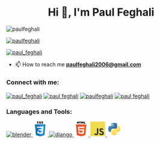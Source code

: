<h1 align="center">Hi 👋, I'm Paul Feghali</h1>
<p align="left"> <img src="https://komarev.com/ghpvc/?username=paulfeghali&label=Profile%20views&color=0e75b6&style=flat" alt="paulfeghali" /> </p>

<p align="left"> <a href="https://github.com/ryo-ma/github-profile-trophy"><img src="https://github-profile-trophy.vercel.app/?username=paulfeghali" alt="paulfeghali" /></a> </p>

<p align="left"> <a href="https://twitter.com/paul_feghali" target="blank"><img src="https://img.shields.io/twitter/follow/paul_feghali?logo=twitter&style=for-the-badge" alt="paul_feghali" /></a> </p>

- 📫 How to reach me **paulfeghali2006@gmail.com**

<h3 align="left">Connect with me:</h3>
<p align="left">
<a href="https://twitter.com/paul_feghali" target="blank"><img align="center" src="https://raw.githubusercontent.com/rahuldkjain/github-profile-readme-generator/master/src/images/icons/Social/twitter.svg" alt="paul_feghali" height="30" width="40" /></a>
<a href="https://fb.com/paul feghali" target="blank"><img align="center" src="https://raw.githubusercontent.com/rahuldkjain/github-profile-readme-generator/master/src/images/icons/Social/facebook.svg" alt="paul feghali" height="30" width="40" /></a>
<a href="https://instagram.com/paulfeghali" target="blank"><img align="center" src="https://raw.githubusercontent.com/rahuldkjain/github-profile-readme-generator/master/src/images/icons/Social/instagram.svg" alt="paulfeghali" height="30" width="40" /></a>
<a href="https://www.youtube.com/c/paul feghali" target="blank"><img align="center" src="https://raw.githubusercontent.com/rahuldkjain/github-profile-readme-generator/master/src/images/icons/Social/youtube.svg" alt="paul feghali" height="30" width="40" /></a>
</p>

<h3 align="left">Languages and Tools:</h3>
<p align="left"> <a href="https://www.blender.org/" target="_blank" rel="noreferrer"> <img src="https://download.blender.org/branding/community/blender_community_badge_white.svg" alt="blender" width="40" height="40"/> </a> <a href="https://www.w3schools.com/css/" target="_blank" rel="noreferrer"> <img src="https://raw.githubusercontent.com/devicons/devicon/master/icons/css3/css3-original-wordmark.svg" alt="css3" width="40" height="40"/> </a> <a href="https://www.djangoproject.com/" target="_blank" rel="noreferrer"> <img src="https://cdn.worldvectorlogo.com/logos/django.svg" alt="django" width="40" height="40"/> </a> <a href="https://www.w3.org/html/" target="_blank" rel="noreferrer"> <img src="https://raw.githubusercontent.com/devicons/devicon/master/icons/html5/html5-original-wordmark.svg" alt="html5" width="40" height="40"/> </a> <a href="https://developer.mozilla.org/en-US/docs/Web/JavaScript" target="_blank" rel="noreferrer"> <img src="https://raw.githubusercontent.com/devicons/devicon/master/icons/javascript/javascript-original.svg" alt="javascript" width="40" height="40"/> </a> <a href="https://www.python.org" target="_blank" rel="noreferrer"> <img src="https://raw.githubusercontent.com/devicons/devicon/master/icons/python/python-original.svg" alt="python" width="40" height="40"/> </a> </p>

